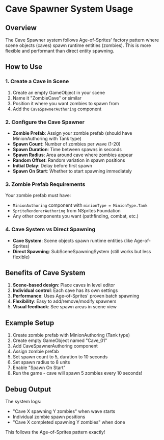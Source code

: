 # Cave Spawner System Usage

## Overview
The Cave Spawner system follows Age-of-Sprites' factory pattern where scene objects (caves) spawn runtime entities (zombies). This is more flexible and performant than direct entity spawning.

## How to Use

### 1. Create a Cave in Scene
1. Create an empty GameObject in your scene
2. Name it "ZombieCave" or similar
3. Position it where you want zombies to spawn from
4. Add the `CaveSpawnerAuthoring` component

### 2. Configure the Cave Spawner
- **Zombie Prefab**: Assign your zombie prefab (should have MinionAuthoring with Tank type)
- **Spawn Count**: Number of zombies per wave (1-20)
- **Spawn Duration**: Time between spawns in seconds
- **Spawn Radius**: Area around cave where zombies appear
- **Random Offset**: Random variation in spawn positions
- **Initial Delay**: Delay before first spawn
- **Spawn On Start**: Whether to start spawning immediately

### 3. Zombie Prefab Requirements
Your zombie prefab must have:
- `MinionAuthoring` component with `minionType = MinionType.Tank`
- `SpriteRendererAuthoring` from NSprites Foundation
- Any other components you want (pathfinding, combat, etc.)

### 4. Cave System vs Direct Spawning
- **Cave System**: Scene objects spawn runtime entities (like Age-of-Sprites)
- **Direct Spawning**: SubSceneSpawningSystem (still works but less flexible)

## Benefits of Cave System
1. **Scene-based design**: Place caves in level editor
2. **Individual control**: Each cave has its own settings
3. **Performance**: Uses Age-of-Sprites' proven batch spawning
4. **Flexibility**: Easy to add/remove/modify spawners
5. **Visual feedback**: See spawn areas in scene view

## Example Setup
1. Create zombie prefab with MinionAuthoring (Tank type)
2. Create empty GameObject named "Cave_01"
3. Add CaveSpawnerAuthoring component
4. Assign zombie prefab
5. Set spawn count to 5, duration to 10 seconds
6. Set spawn radius to 8 units
7. Enable "Spawn On Start"
8. Run the game - cave will spawn 5 zombies every 10 seconds!

## Debug Output
The system logs:
- "Cave X spawning Y zombies" when wave starts
- Individual zombie spawn positions
- "Cave X completed spawning Y zombies" when done

This follows the Age-of-Sprites pattern exactly!